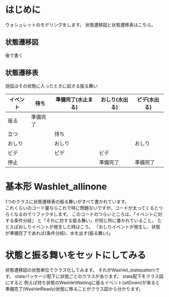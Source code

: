 # はじめに
ウォシュレットのモデリングをします。
状態遷移図と状態遷移表はこちら。

## 状態遷移図
後で書く


## 状態遷移表
括弧はその状態に入ったときに起きる振る舞い

イベント | 待ち     | 準備完了(水止まる) | おしり(水出る) | ビデ(水出る)
---------|----------|--------------------|----------------|---------
座る     | 準備完了 |                    |                | 
立つ     |          | 待ち               |                |
おしり   |          | おしり             |                | おしり
ビデ     |          | ビデ               | ビデ           |
停止     |          |                    | 準備完了       | 準備完了




# 基本形 Washlet_allinone
1つのクラスに状態遷移表の振る舞いがすべて書かれています。  
これくらいのコード量ならこれで特に問題ないですが、コードが太ってくるとつらくなるのでリファクタします。
このコードのつらいところは、「イベントに対する条件分岐」
と「それに対する振る舞い」が同じ所に書かれていること。
たとえばおしりイベントが発生した時はこう。
「おしりイベントが発生し、状態が準備完了であれば(条件分岐)、水を出す(振る舞い)」

# 状態と振る舞いをセットにしてみる
状態遷移図の状態単位でクラス化してみます。
それがWashlet_statepatternです。
stateパッケージ配下に状態ごとのクラスがあります。
state配下をクラス図にすると
例えば待ち状態のWashletWaitingに座るイベント(sitDown)が来ると準備完了(WashletReady)状態に移ることがクラス図から分かります。
